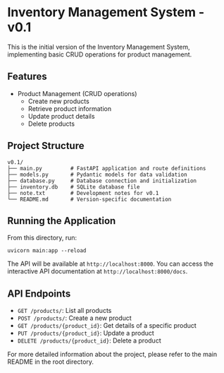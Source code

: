 # Inventory Management System - v0.1

This is the initial version of the Inventory Management System, implementing basic CRUD operations for product management.

## Features

- Product Management (CRUD operations)
  - Create new products
  - Retrieve product information
  - Update product details
  - Delete products

## Project Structure

```
v0.1/
├── main.py         # FastAPI application and route definitions
├── models.py       # Pydantic models for data validation
├── database.py     # Database connection and initialization
├── inventory.db    # SQLite database file
├── note.txt        # Development notes for v0.1
└── README.md       # Version-specific documentation
```

## Running the Application

From this directory, run:

```
uvicorn main:app --reload
```

The API will be available at `http://localhost:8000`. You can access the interactive API documentation at `http://localhost:8000/docs`.

## API Endpoints

- `GET /products/`: List all products
- `POST /products/`: Create a new product
- `GET /products/{product_id}`: Get details of a specific product
- `PUT /products/{product_id}`: Update a product
- `DELETE /products/{product_id}`: Delete a product

For more detailed information about the project, please refer to the main README in the root directory.